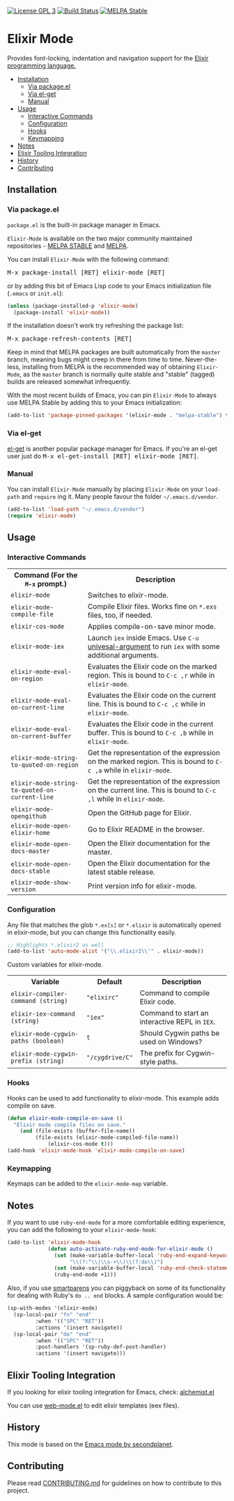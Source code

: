 [![License GPL 3][badge-license]](http://www.gnu.org/licenses/gpl-3.0.txt)
[![Build Status](https://travis-ci.org/elixir-lang/emacs-elixir.svg?branch=master)](https://travis-ci.org/elixir-lang/emacs-elixir)
[![MELPA Stable](http://stable.melpa.org/packages/elixir-mode-badge.svg)](http://stable.melpa.org/#/elixir-mode)

# Elixir Mode

Provides font-locking, indentation and navigation support for the
[Elixir programming language.](http://elixir-lang.org/)

- [Installation](#installation)
  - [Via package.el](#via-packageel)
  - [Via el-get](#via-el-get)
  - [Manual](#manual)
- [Usage](#usage)
  - [Interactive Commands](#interactive-commands)
  - [Configuration](#configuration)
  - [Hooks](#hooks)
  - [Keymapping](#keymapping)
- [Notes](#notes)
- [Elixir Tooling Integration](#elixir-tooling-integration)
- [History](#history)
- [Contributing](#contributing)

## Installation

### Via package.el

`package.el` is the built-in package manager in Emacs.

`Elixir-Mode` is available on the two major community maintained repositories -
[MELPA STABLE](melpa-stable.milkbox.net) and [MELPA](http://melpa.milkbox.net).

You can install `Elixir-Mode` with the following command:

<kbd>M-x package-install [RET] elixir-mode [RET]</kbd>

or by adding this bit of Emacs Lisp code to your Emacs initialization file
(`.emacs` or `init.el`):

```el
(unless (package-installed-p 'elixir-mode)
  (package-install 'elixir-mode))
```

If the installation doesn't work try refreshing the package list:

<kbd>M-x package-refresh-contents [RET]</kbd>

Keep in mind that MELPA packages are built automatically from
the `master` branch, meaning bugs might creep in there from time to
time. Never-the-less, installing from MELPA is the recommended way of
obtaining `Elixir-Mode`, as the `master` branch is normally quite stable and
"stable" (tagged) builds are released somewhat infrequently.

With the most recent builds of Emacs, you can pin `Elixir-Mode` to always
use MELPA Stable by adding this to your Emacs initialization:

```el
(add-to-list 'package-pinned-packages '(elixir-mode . "melpa-stable") t)
```

### Via el-get

[el-get](https://github.com/dimitri/el-get) is another popular package manager for Emacs. If you're an el-get
user just do <kbd>M-x el-get-install [RET] elixir-mode [RET]</kbd>.

### Manual

You can install `Elixir-Mode` manually by placing `Elixir-Mode` on your `load-path` and
`require` ing it. Many people favour the folder `~/.emacs.d/vendor`.

```el
(add-to-list 'load-path "~/.emacs.d/vendor")
(require 'elixir-mode)
```

## Usage

### Interactive Commands

<table>
    <tr>
        <th>Command (For the <code>M-x</code> prompt.)</th>
        <th>Description</th>
    </tr>
    <tr>
        <td><code>elixir-mode</code></td>
        <td>Switches to elixir-mode.</td>
    </tr>
    <tr>
        <td><code>elixir-mode-compile-file</code></td>
        <td>Compile Elixir files. Works fine on <code>*.exs</code> files, too, if needed.</td>
     <tr>
        <td><code>elixir-cos-mode</code></td>
        <td>Applies compile-on-save minor mode.</td>
    </tr>
    <tr>
        <td><code>elixir-mode-iex</code></td>
        <td>
            Launch <code>iex</code> inside Emacs. Use <code>C-u</code>
            <a href="http://www.gnu.org/software/emacs/manual/html_node/elisp/Prefix-Command-Arguments.html">univesal-argument</a>
            to run <code>iex</code> with some additional arguments.
        </td>
    </tr>
    <tr>
        <td><code>elixir-mode-eval-on-region</code></td>
        <td>Evaluates the Elixir code on the marked region.
            This is bound to <code>C-c ,r</code> while in <code>elixir-mode</code>.</td>
    </tr>
    <tr>
        <td><code>elixir-mode-eval-on-current-line</code></td>
        <td>Evaluates the Elixir code on the current line.
            This is bound to <code>C-c ,c</code> while in <code>elixir-mode</code>.</td>
    </tr>
    <tr>
        <td><code>elixir-mode-eval-on-current-buffer</code></td>
        <td>Evaluates the Elixir code in the current buffer.
            This is bound to <code>C-c ,b</code> while in <code>elixir-mode</code>.</td>
    </tr>
    <tr>
        <td><code>elixir-mode-string-to-quoted-on-region</code></td>
        <td>Get the representation of the expression on the marked region.
            This is bound to <code>C-c ,a</code> while in <code>elixir-mode</code>.</td>
    </tr>
    <tr>
        <td><code>elixir-mode-string-to-quoted-on-current-line</code></td>
        <td>Get the representation of the expression on the current line.
            This is bound to <code>C-c ,l</code> while in <code>elixir-mode</code>.</td>
    </tr>
    <tr>
        <td><code>elixir-mode-opengithub</code></td>
        <td>Open the GitHub page for Elixir.</td>
    </tr>
    </tr>
    <tr>
        <td><code>elixir-mode-open-elixir-home</code></td>
        <td>Go to Elixir README in the browser.</td>
    </tr>
    <tr>
        <td><code>elixir-mode-open-docs-master</code></td>
        <td>Open the Elixir documentation for the master.</td>
    </tr>
    <tr>
        <td><code>elixir-mode-open-docs-stable</code></td>
        <td>Open the Elixir documentation for the latest stable release.</td>
    </tr>
    <tr>
        <td><code>elixir-mode-show-version</code></td>
        <td>Print version info for elixir-mode.</td>
    </tr>
</table>

### Configuration

Any file that matches the glob `*.ex[s]` or `*.elixir` is
automatically opened in elixir-mode, but you can change this
functionality easily.

```lisp
;; Highlights *.elixir2 as well
(add-to-list 'auto-mode-alist '("\\.elixir2\\'" . elixir-mode))
```

Custom variables for elixir-mode.

<table>
    <tr>
        <th>Variable</th>
        <th>Default</th>
        <th>Description</th>
    </tr>
    <tr>
        <td><code>elixir-compiler-command (string)</code></td>
        <td><code>"elixirc"</code></td>
        <td>Command to compile Elixir code.</td>
    </tr>
    <tr>
        <td><code>elixir-iex-command (string)</code></td>
        <td><code>"iex"</code></td>
        <td>Command to start an interactive REPL in <code>IEX</code>.</td>
    </tr>
    <tr>
        <td><code>elixir-mode-cygwin-paths (boolean)</code></td>
        <td><code>t</code></td>
        <td>Should Cygwin paths be used on Windows?</td>
    </tr>
    <tr>
        <td><code>elixir-mode-cygwin-prefix (string)</code></td>
        <td><code>"/cygdrive/C"</code></td>
        <td>The prefix for Cygwin-style paths.</td>
    </tr>
</table>

### Hooks

Hooks can be used to add functionality to elixir-mode. This example
adds compile on save.

```lisp
(defun elixir-mode-compile-on-save ()
  "Elixir mode compile files on save."
	(and (file-exists (buffer-file-name))
	     (file-exists (elixir-mode-compiled-file-name))
			 (elixir-cos-mode t)))
(add-hook 'elixir-mode-hook 'elixir-mode-compile-on-save)
```

### Keymapping

Keymaps can be added to the `elixir-mode-map` variable.

## Notes

If you want to use `ruby-end-mode` for a more comfortable editing
experience, you can add the following to your `elixir-mode-hook`:

```lisp
(add-to-list 'elixir-mode-hook
             (defun auto-activate-ruby-end-mode-for-elixir-mode ()
               (set (make-variable-buffer-local 'ruby-end-expand-keywords-before-re)
                    "\\(?:^\\|\\s-+\\)\\(?:do\\)")
               (set (make-variable-buffer-local 'ruby-end-check-statement-modifiers) nil)
               (ruby-end-mode +1)))
```

Also, if you use [smartparens](https://github.com/Fuco1/smartparens) you can
piggyback on some of its functionality for dealing with Ruby's `do .. end`
blocks. A sample configuration would be:

```lisp
(sp-with-modes '(elixir-mode)
  (sp-local-pair "fn" "end"
		 :when '(("SPC" "RET"))
		 :actions '(insert navigate))
  (sp-local-pair "do" "end"
		 :when '(("SPC" "RET"))
		 :post-handlers '(sp-ruby-def-post-handler)
		 :actions '(insert navigate)))
```

## Elixir Tooling Integration

If you looking for elixir tooling integration for Emacs, check: [alchemist.el](https://github.com/tonini/alchemist.el)

You can use [web-mode.el](http://web-mode.org) to edit elixir templates (eex files).

## History

This mode is based on the
[Emacs mode by secondplanet](https://github.com/secondplanet/elixir-mode).

## Contributing

Please read [CONTRIBUTING.md](https://github.com/elixir-lang/emacs-elixir/blob/master/CONTRIBUTING.md) for guidelines on how to contribute to this project.

[badge-license]: https://img.shields.io/badge/license-GPL_3-green.svg
